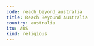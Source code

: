 ```yaml
---
code: reach_beyond_australia
title: Reach Beyound Australia
country: australia
itu: AUS
kind: religious
---
```

